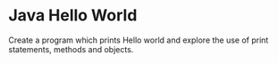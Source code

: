 # Java Hello World
Create a program which prints Hello world and explore the use of print statements, methods and objects. 
